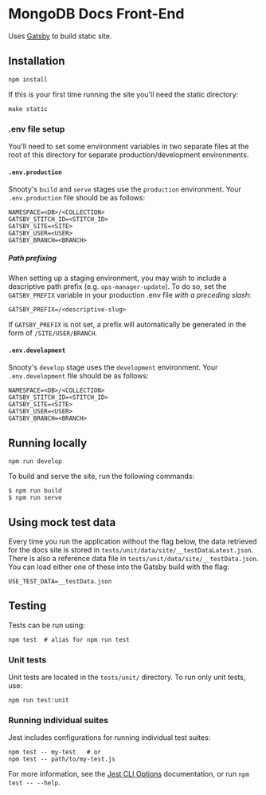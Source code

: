 # MongoDB Docs Front-End

Uses [Gatsby](https://www.gatsbyjs.org/) to build static site.

## Installation

```shell
npm install
```

If this is your first time running the site you'll need the static directory:

```shell
make static
```

### .env file setup

You'll need to set some environment variables in two separate files at the root of this directory for separate production/development environments.

#### `.env.production`
Snooty's `build` and `serve` stages use the `production` environment. Your `.env.production` file should be as follows:
```
NAMESPACE=<DB>/<COLLECTION> 
GATSBY_STITCH_ID=<STITCH_ID> 
GATSBY_SITE=<SITE>
GATSBY_USER=<USER>
GATSBY_BRANCH=<BRANCH>
```

##### Path prefixing
When setting up a staging environment, you may wish to include a descriptive path prefix (e.g. `ops-manager-update`). To do so, set the `GATSBY_PREFIX` variable in your production .env file *with a preceding slash*:
```
GATSBY_PREFIX=/<descriptive-slug>
```

If `GATSBY_PREFIX` is not set, a prefix will automatically be generated in the form of `/SITE/USER/BRANCH`.

#### `.env.development`
Snooty's `develop` stage uses the `development` environment. Your `.env.development` file should be as follows:
```
NAMESPACE=<DB>/<COLLECTION> 
GATSBY_STITCH_ID=<STITCH_ID> 
GATSBY_SITE=<SITE>
GATSBY_USER=<USER>
GATSBY_BRANCH=<BRANCH>
```

## Running locally

```shell
npm run develop
```

To build and serve the site, run the following commands:

```shell
$ npm run build
$ npm run serve
```

## Using mock test data

Every time you run the application without the flag below, the data retrieved for the docs site is stored in `tests/unit/data/site/__testDataLatest.json`. There is also a reference data file in `tests/unit/data/site/__testData.json`. You can load either one of these into the Gatsby build with the flag:

```shell
USE_TEST_DATA=__testData.json
```

## Testing
Tests can be run using:

```shell
npm test  # alias for npm run test
```

### Unit tests
Unit tests are located in the `tests/unit/` directory. To run only unit tests, use:

```shell
npm run test:unit
```

### Running individual suites
Jest includes configurations for running individual test suites:

```shell
npm test -- my-test   # or
npm test -- path/to/my-test.js
```

For more information, see the [Jest CLI Options](https://jestjs.io/docs/en/cli) documentation, or run `npm test -- --help`.
